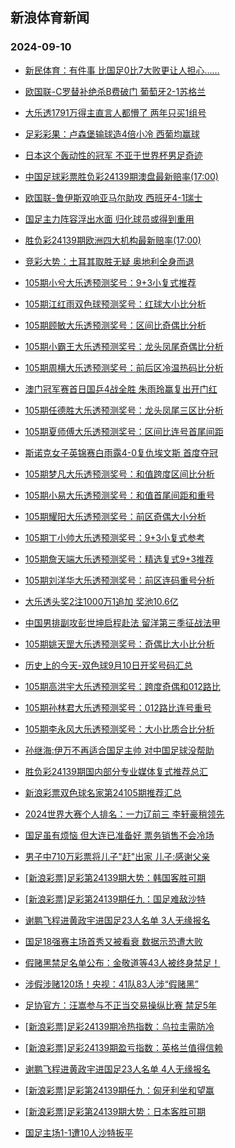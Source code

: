 ## 新浪体育新闻 
### 2024-09-10

+ [新民体育：有件事 比国足0比7大败更让人担心……](https://sports.sina.com.cn/china/2024-09-09/doc-incnpptr8768872.shtml)

+ [欧国联-C罗替补绝杀B费破门 葡萄牙2-1苏格兰](https://sports.sina.com.cn/g/pl/2024-09-09/doc-incnpims2061847.shtml)

+ [大乐透1791万得主直言人都懵了 两年只买1组号](https://sports.sina.com.cn/l/2024-09-09/doc-incnpccu2167762.shtml)

+ [足彩彩果：卢森堡输球造4倍小冷 西葡均赢球](https://sports.sina.com.cn/l/2024-09-09/doc-incnpccv8948464.shtml)

+ [日本这个轰动性的冠军 不亚于世界杯男足奇迹](https://sports.sina.com.cn/o/2024-09-09/doc-incnptzn1920760.shtml)

+ [中国足球彩票胜负彩24139期澳盘最新赔率(17:00)](https://sports.sina.com.cn/l/2024-09-09/doc-incnpccq6217966.shtml)

+ [欧国联-鲁伊斯双响亚马尔助攻 西班牙4-1瑞士](https://sports.sina.com.cn/g/laliga/2024-09-09/doc-incnpimt8841562.shtml)

+ [国足主力阵容浮出水面 归化球员或得到重用](https://sports.sina.com.cn/china/2024-09-09/doc-incnpptq1990702.shtml)

+ [胜负彩24139期欧洲四大机构最新赔率(17:00)](https://sports.sina.com.cn/l/2024-09-09/doc-incnpccv8952004.shtml)

+ [竞彩大势：土耳其取胜无疑 奥地利全身而退](https://sports.sina.com.cn/l/2024-09-09/doc-incnpccq6214924.shtml)

+ [105期小兮大乐透预测奖号：9+3小复式推荐](https://sports.sina.com.cn/l/2024-09-09/doc-incnptzr3153045.shtml)

+ [105期江红雨双色球预测奖号：红球大小比分析](https://sports.sina.com.cn/l/2024-09-09/doc-incnpptk6079350.shtml)

+ [105期顾敏大乐透预测奖号：区间比奇偶比分析](https://sports.sina.com.cn/l/2024-09-09/doc-incnptzr3155971.shtml)

+ [105期小霸王大乐透预测奖号：龙头凤尾奇偶比分析](https://sports.sina.com.cn/l/2024-09-09/doc-incnptzr3152658.shtml)

+ [105期周横大乐透预测奖号：前后区冷温热码比分析](https://sports.sina.com.cn/l/2024-09-09/doc-incnptzr3155610.shtml)

+ [澳门冠军赛首日国乒4战全胜 朱雨玲赢复出开门红](https://sports.sina.com.cn/others/pingpang/2024-09-09/doc-incnqkxe1731394.shtml)

+ [105期任德胜大乐透预测奖号：龙头凤尾三区比分析](https://sports.sina.com.cn/l/2024-09-09/doc-incnpptk6072003.shtml)

+ [105期夏师傅大乐透预测奖号：区间比连号首尾间距](https://sports.sina.com.cn/l/2024-09-09/doc-incnpptr8787537.shtml)

+ [斯诺克女子英锦赛白雨露4-0复仇埃文斯 首度夺冠](https://sports.sina.com.cn/others/snooker/2024-09-09/doc-incnpimt8863425.shtml)

+ [105期梦凡大乐透预测奖号：和值跨度区间比分析](https://sports.sina.com.cn/l/2024-09-09/doc-incnptzr3157294.shtml)

+ [105期小易大乐透预测奖号：和值首尾间距和重号](https://sports.sina.com.cn/l/2024-09-09/doc-incnptzr3153278.shtml)

+ [105期耀阳大乐透预测奖号：前区奇偶大小分析](https://sports.sina.com.cn/l/2024-09-09/doc-incnptzr3153940.shtml)

+ [105期丁小帅大乐透预测奖号：9+3小复式参考](https://sports.sina.com.cn/l/2024-09-09/doc-incnpptn2822787.shtml)

+ [105期詹天端大乐透预测奖号：精选复式9+3推荐](https://sports.sina.com.cn/l/2024-09-09/doc-incnpptq2009771.shtml)

+ [105期刘洋华大乐透预测奖号：前区连码重号分析](https://sports.sina.com.cn/l/2024-09-09/doc-incnpptk6067008.shtml)

+ [大乐透头奖2注1000万1追加 奖池10.6亿](https://sports.sina.com.cn/l/2024-09-09/doc-incnqrfa1620774.shtml)

+ [中国男排副攻彭世坤启程赴法 留洋第三季征战法甲](https://sports.sina.com.cn/others/volleyball/2024-09-09/doc-incnpyip3039613.shtml)

+ [105期姚天罡大乐透预测奖号：奇偶比大小比分析](https://sports.sina.com.cn/l/2024-09-09/doc-incnptzk2799554.shtml)

+ [历史上的今天-双色球9月10日开奖号码汇总](https://sports.sina.com.cn/l/2024-09-09/doc-incnpyik1834111.shtml)

+ [105期高洪宇大乐透预测奖号：跨度奇偶和012路比](https://sports.sina.com.cn/l/2024-09-09/doc-incnpptr8784883.shtml)

+ [105期孙林君大乐透预测奖号：012路比连号重号](https://sports.sina.com.cn/l/2024-09-09/doc-incnpptr8782294.shtml)

+ [105期李永风大乐透预测奖号：大小比质合比分析](https://sports.sina.com.cn/l/2024-09-09/doc-incnpptq2011113.shtml)

+ [孙继海:伊万不再适合国足主帅 对中国足球没帮助](https://sports.sina.com.cn/china/2024-09-09/doc-incnpyip3073503.shtml)

+ [胜负彩24139期国内部分专业媒体复式推荐总汇](https://sports.sina.com.cn/l/2024-09-09/doc-incnpyik1857547.shtml)

+ [新浪彩票双色球名家第24105期推荐汇总](https://sports.sina.com.cn/l/2024-09-09/doc-incnpyiq9792770.shtml)

+ [2024世界大赛个人排名：一力辽前三 李轩豪稍领先](https://sports.sina.com.cn/go/2024-09-09/doc-incnqern9762566.shtml)

+ [国足虽有烦恼 但大连已准备好 票务销售不会冷场](https://sports.sina.com.cn/china/2024-09-09/doc-incnpptr8768872.shtml)

+ [男子中710万彩票将儿子"赶"出家 儿子:感谢父亲](https://sports.sina.com.cn/l/2024-09-10/doc-incnrnkw9371639.shtml)

+ [[新浪彩票]足彩第24139期大势：韩国客胜可期](https://sports.sina.com.cn/l/2024-09-10/doc-incnrnkv2642839.shtml)

+ [[新浪彩票]足彩第24139期任九：国足难敌沙特](https://sports.sina.com.cn/l/2024-09-10/doc-incnrnks1287336.shtml)

+ [谢鹏飞程进黄政宇进国足23人名单 3人无缘报名](https://sports.sina.com.cn/china/2024-09-10/doc-incnrssq1210574.shtml)

+ [国足18强赛主场首秀又被看衰 数据示恐遭大败](https://sports.sina.com.cn/l/2024-09-10/doc-incnrssr7967081.shtml)

+ [假赌黑禁足名单公布：金敬道等43人被终身禁足！](https://sports.sina.com.cn/china/2024-09-10/doc-incnrssr8007632.shtml)

+ [涉假涉赌120场！央视：41队83人涉“假赌黑”](https://sports.sina.com.cn/china/2024-09-10/doc-incnrssq1229080.shtml)

+ [足协官方：汪嵩参与不正当交易操纵比赛 禁足5年](https://sports.sina.com.cn/china/2024-09-10/doc-incnrsst2611858.shtml)

+ [[新浪彩票]足彩24139期冷热指数：乌拉圭需防冷](https://sports.sina.com.cn/l/2024-09-10/doc-incnrnks1312018.shtml)

+ [[新浪彩票]足彩24139期盈亏指数：英格兰值得信赖](https://sports.sina.com.cn/l/2024-09-10/doc-incnrnks1289875.shtml)

+ [谢鹏飞程进黄政宇进国足23人名单 4人无缘报名](https://sports.sina.com.cn/china/2024-09-10/doc-incnrssq1210574.shtml)

+ [[新浪彩票]足彩第24139期任九：匈牙利坐和望赢](https://sports.sina.com.cn/l/2024-09-10/doc-incnrnks1287336.shtml)

+ [[新浪彩票]足彩第24139期大势：日本客胜可期](https://sports.sina.com.cn/l/2024-09-10/doc-incnrnkv2642839.shtml)

+ [国足主场1-1遭10人沙特扳平](https://sports.sina.com.cn/china/national/2024-09-10/doc-incnspwf7752372.shtml)

